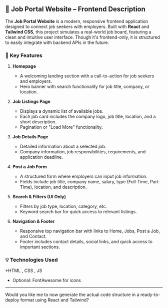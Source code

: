 ## 🧾 Job Portal Website – Frontend Description

The **Job Portal Website** is a modern, responsive frontend application designed to connect job seekers with employers. Built with **React** and **Tailwind CSS**, this project simulates a real-world job board, featuring a clean and intuitive user interface. Though it's frontend-only, it is structured to easily integrate with backend APIs in the future.

### 🎯 Key Features

1. **Homepage**

   * A welcoming landing section with a call-to-action for job seekers and employers.
   * Hero banner with search functionality for job title, company, or location.

2. **Job Listings Page**

   * Displays a dynamic list of available jobs.
   * Each job card includes the company logo, job title, location, and a short description.
   * Pagination or "Load More" functionality.

3. **Job Details Page**

   * Detailed information about a selected job.
   * Company information, job responsibilities, requirements, and application deadline.

4. **Post a Job Form**

   * A structured form where employers can input job information.
   * Fields include job title, company name, salary, type (Full-Time, Part-Time), location, and description.

5. **Search & Filters (UI Only)**

   * Filters by job type, location, category, etc.
   * Keyword search bar for quick access to relevant listings.

6. **Navigation & Footer**

   * Responsive top navigation bar with links to Home, Jobs, Post a Job, and Contact.
   * Footer includes contact details, social links, and quick access to important sections.

### 💡 Technologies Used

*HTML , CSS , JS
* Optional: FontAwesome for icons

---

Would you like me to now generate the actual code structure in a ready-to-deploy format using React and Tailwind?
